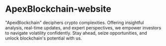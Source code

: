 # ApexBlockchain-website
"ApexBlockchain" deciphers crypto complexities. Offering insightful analysis, real-time updates, and expert perspectives, we empower investors to navigate volatility confidently. Stay ahead, seize opportunities, and unlock blockchain's potential with us.
